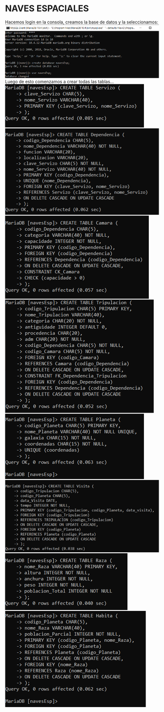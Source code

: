 # NAVES ESPACIALES

Hacemos login en la consola, creamos la base de datos y la seleccionamos:
![Click aquí](https://github.com/JrFerraz/BasesDatos2-Apuntes/blob/master/goodbd.PNG) 
Luego de esto comenzamos a crear todas las tablas...
![Click aquí](https://github.com/JrFerraz/BasesDatos2-Apuntes/blob/master/BD.PNG)
![Click aquí](https://github.com/JrFerraz/BasesDatos2-Apuntes/blob/master/BD1.PNG)
![Click aquí](https://github.com/JrFerraz/BasesDatos2-Apuntes/blob/master/BD2.PNG)
![Click aquí](https://github.com/JrFerraz/BasesDatos2-Apuntes/blob/master/BD3.PNG)
![Click aquí](https://github.com/JrFerraz/BasesDatos2-Apuntes/blob/master/BD4.PNG)
![Click aquí](https://github.com/JrFerraz/BasesDatos2-Apuntes/blob/master/BD5.PNG)
![Click aquí](https://github.com/JrFerraz/BasesDatos2-Apuntes/blob/master/BD6.PNG)
![Click aquí](https://github.com/JrFerraz/BasesDatos2-Apuntes/blob/master/BD7.PNG)
